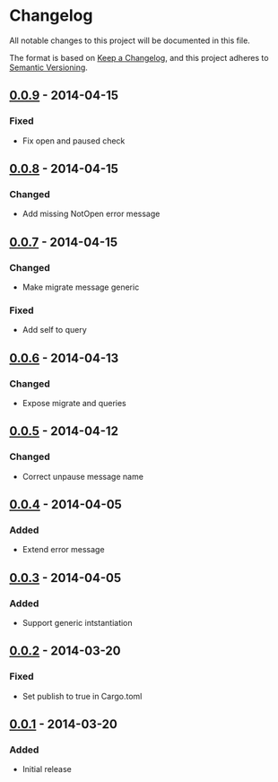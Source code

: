 # Changelog

All notable changes to this project will be documented in this file.

The format is based on [Keep a Changelog](https://keepachangelog.com/en/1.1.0/),
and this project adheres to
[Semantic Versioning](https://semver.org/spec/v2.0.0.html).

## [0.0.9] - 2014-04-15

### Fixed

- Fix open and paused check

## [0.0.8] - 2014-04-15

### Changed

- Add missing NotOpen error message

## [0.0.7] - 2014-04-15

### Changed

- Make migrate message generic

### Fixed

- Add self to query

## [0.0.6] - 2014-04-13

### Changed

- Expose migrate and queries

## [0.0.5] - 2014-04-12

### Changed

- Correct unpause message name

## [0.0.4] - 2014-04-05

### Added

- Extend error message

## [0.0.3] - 2014-04-05

### Added

- Support generic intstantiation

## [0.0.2] - 2014-03-20

### Fixed

- Set publish to true in Cargo.toml

## [0.0.1] - 2014-03-20

### Added

- Initial release

[0.0.1]: https://github.com/margined-protocol/vaultenator/releases/tag/0.0.1
[0.0.2]: https://github.com/margined-protocol/vaultenator/0.0.1...0.0.2
[0.0.3]: https://github.com/margined-protocol/vaultenator/0.0.2...0.0.3
[0.0.4]: https://github.com/margined-protocol/vaultenator/0.0.3...0.0.4
[0.0.5]: https://github.com/margined-protocol/vaultenator/0.0.4...0.0.5
[0.0.6]: https://github.com/margined-protocol/vaultenator/0.0.5...0.0.6
[0.0.7]: https://github.com/margined-protocol/vaultenator/0.0.6...0.0.7
[0.0.8]: https://github.com/margined-protocol/vaultenator/0.0.7...0.0.8
[0.0.9]: https://github.com/margined-protocol/vaultenator/0.0.8...0.0.9
